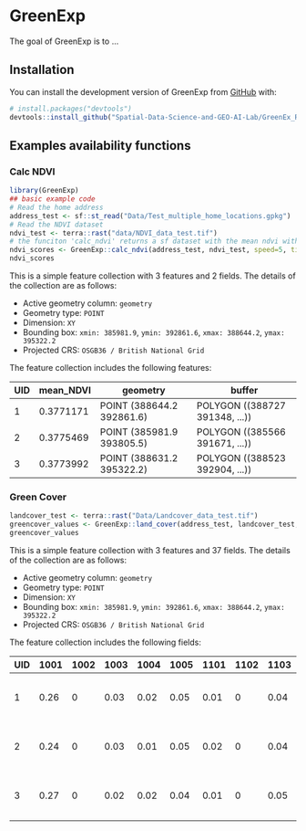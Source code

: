 
# GreenExp

<!-- badges: start -->
<!-- badges: end -->

The goal of GreenExp is to ...

## Installation

You can install the development version of GreenExp from [GitHub](https://github.com/) with:

``` r
# install.packages("devtools")
devtools::install_github("Spatial-Data-Science-and-GEO-AI-Lab/GreenEx_R")
```

## Examples availability functions

### Calc NDVI 

``` r
library(GreenExp)
## basic example code
# Read the home address
address_test <- sf::st_read("Data/Test_multiple_home_locations.gpkg")
# Read the NDVI dataset
ndvi_test <- terra::rast("data/NDVI_data_test.tif")
# the funciton 'calc_ndvi' returns a sf dataset with the mean ndvi within a buffer from the home address 
ndvi_scores <- GreenExp::calc_ndvi(address_test, ndvi_test, speed=5, time = 10)
ndvi_scores

```

This is a simple feature collection with 3 features and 2 fields. The details of the collection are as follows:

- Active geometry column: `geometry`
- Geometry type: `POINT`
- Dimension: `XY`
- Bounding box: `xmin: 385981.9`, `ymin: 392861.6`, `xmax: 388644.2`, `ymax: 395322.2`
- Projected CRS: `OSGB36 / British National Grid`

The feature collection includes the following features:

| UID | mean_NDVI   | geometry                | buffer                                                             |
|-----|-------------|-------------------------|--------------------------------------------------------------------|
| 1   | 0.3771171   | POINT (388644.2 392861.6) | POLYGON ((388727 391348, ...))                                     |
| 2   | 0.3775469   | POINT (385981.9 393805.5) | POLYGON ((385566 391671, ...))                                     |
| 3   | 0.3773992   | POINT (388631.2 395322.2) | POLYGON ((388523 392904, ...))                                     |



### Green Cover

``` r
landcover_test <- terra::rast("Data/Landcover_data_test.tif")
greencover_values <- GreenExp::land_cover(address_test, landcover_test, speed=5, time = 10)
greencover_values

```

This is a simple feature collection with 3 features and 37 fields. The details of the collection are as follows:

- Active geometry column: `geometry`
- Geometry type: `POINT`
- Dimension: `XY`
- Bounding box: `xmin: 385981.9`, `ymin: 392861.6`, `xmax: 388644.2`, `ymax: 395322.2`
- Projected CRS: `OSGB36 / British National Grid`

The feature collection includes the following fields:

| UID | 1001 | 1002 | 1003 | 1004 | 1005 | 1101 | 1102 | 1103 | 1104 | 1105 | 1201 | 1202 | 1203 | 1204 | 1205 | 1301 | 1302 | 1303 | 1304 | 1305 | 1401 | 1402 | 1403 | 1404 | 1405 | 1501 | 1502 | 1503 | 1504 | 1505 | 2001 | 2002 | 2003 | 2004 | 2005 | <NA> | geometry                | buffer                 |
|-----|------|------|------|------|------|------|------|------|------|------|------|------|------|------|------|------|------|------|------|------|------|------|------|------|------|------|------|------|------|------|------|------|------|------|------|------|-------------------------|------------------------|
| 1   | 0.26 | 0    | 0.03 | 0.02 | 0.05 | 0.01 | 0    | 0.04 | 0.07 | 0.06 | 0.02 | 0    | 0.01 | 0.02 | 0.03 | 0.15 | 0    | 0.06 | 0.05 | 0.09 | 0.01 | 0    | 0.01 | 0.01 | 0.01 | 0    | 0    | 0    | 0    | 0    | 0    | 0    | 0    | 0    | 0    | POINT (388644.2 392861.6) | POLYGON ((388727 391348, ...
| 2   | 0.24 | 0    | 0.03 | 0.01 | 0.05 | 0.02 | 0    | 0.04 | 0.05 | 0.06 | 0.01 | 0    | 0    | 0.01 | 0.03 | 0.16 | 0    | 0.06 | 0.05 | 0.10 | 0.02 | 0    | 0.01 | 0.01 | 0.02 | 0    | 0    | 0    | 0    | 0    | 0    | 0    | 0    | 0.01 | 0    | POINT (385981.9 393805.5) | POLYGON ((385566 391671, ...
| 3   | 0.27 | 0    | 0.02 | 0.02 | 0.04 | 0.01 | 0    | 0.05 | 0.07 | 0.07 | 0.01 | 0    | 0.01 | 0.03 | 0.03 | 0.16 | 0    | 0.04 | 0.05 | 0.06 | 0.01 | 0    | 0    | 0.01 | 0    | 0    | 0    | 0    | 0    | 0    | 0    | 0    | 0    | 0    | 0    | POINT (388631.2 395322.2) | POLYGON ((388523 392904, ...




